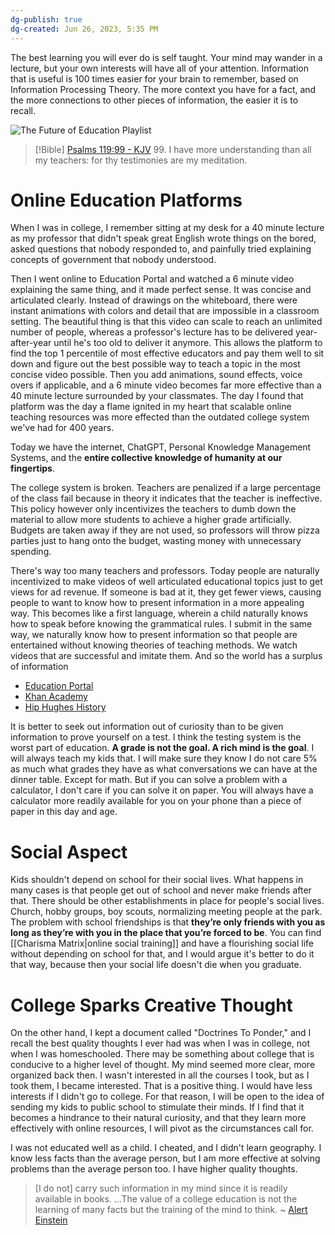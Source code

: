 ```yaml
---
dg-publish: true
dg-created: Jun 26, 2023, 5:35 PM
---
```


The best learning you will ever do is self taught. Your mind may wander in a lecture, but your own interests will have all of your attention. Information that is useful is 100 times easier for your brain to remember, based on Information Processing Theory. The more context you have for a fact, and the more connections to other pieces of information, the easier it is to recall.

![The Future of Education Playlist](https://www.youtube.com/watch?v=dqTTojTija8&list=PLYAz1Lwo4O5_5M7xBM9avehU_wh69KIbR&index=1&t=2s)

> [!Bible] [Psalms 119:99 - KJV](https://bible-api.com/psalm+119:99?translation=kjv)
> 99. I have more understanding than all my teachers: for thy testimonies are my meditation.


# Online Education Platforms

When I was in college, I remember sitting at my desk for a 40 minute lecture as my professor that didn't speak great English wrote things on the bored, asked questions that nobody responded to, and painfully tried explaining concepts of government that nobody understood.

Then I went online to Education Portal and watched a 6 minute video explaining the same thing, and it made perfect sense. It was concise and articulated clearly. Instead of drawings on the whiteboard, there were instant animations with colors and detail that are impossible in a classroom setting. The beautiful thing is that this video can scale to reach an unlimited number of people, whereas a professor's lecture has to be delivered year-after-year until he's too old to deliver it anymore. This allows the platform to find the top 1 percentile of most effective educators and pay them well to sit down and figure out the best possible way to teach a topic in the most concise video possible. Then you add animations, sound effects, voice overs if applicable, and a 6 minute video becomes far more effective than a 40 minute lecture surrounded by your classmates. The day I found that platform was the day a flame ignited in my heart that scalable online teaching resources was more effected than the outdated college system we've had for 400 years.

Today we have the internet, ChatGPT, Personal Knowledge Management Systems, and the **entire collective knowledge of humanity at our fingertips**. 

The college system is broken. Teachers are penalized if a large percentage of the class fail because in theory it indicates that the teacher is ineffective. This policy however only incentivizes the teachers to dumb down the material to allow more students to achieve a higher grade artificially. Budgets are taken away if they are not used, so professors will throw pizza parties just to hang onto the budget, wasting money with unnecessary spending.

There's way too many teachers and professors. Today people are naturally incentivized to make videos of well articulated educational topics just to get views for ad revenue. If someone is bad at it, they get fewer views, causing people to want to know how to present information in a more appealing way. This becomes like a first language, wherein a child naturally knows how to speak before knowing the grammatical rules. I submit in the same way, we naturally know how to present information so that people are entertained without knowing theories of teaching methods. We watch videos that are successful and imitate them. And so the world has a surplus of information

- [Education Portal](https://study.com/)
- [Khan Academy](https://www.khanacademy.org/)
- [Hip Hughes History](https://www.youtube.com/channel/UCErKUCncCyBgEdxWAtrj5hg)

It is better to seek out information out of curiosity than to be given information to prove yourself on a test. I think the testing system is the worst part of education. **A grade is not the goal. A rich mind is the goal**. I will always teach my kids that. I will make sure they know I do not care 5% as much what grades they have as what conversations we can have at the dinner table. Except for math. But if you can solve a problem with a calculator, I don't care if you can solve it on paper. You will always have a calculator more readily available for you on your phone than a piece of paper in this day and age.

# Social Aspect

Kids shouldn't depend on school for their social lives. What happens in many cases is that people get out of school and never make friends after that. There should be other establishments in place for people's social lives. Church, hobby groups, boy scouts, normalizing meeting people at the park. The problem with school friendships is that **they’re only friends with you as long as they’re with you in the place that you’re forced to be**. You can find [[Charisma Matrix|online social training]] and have a flourishing social life without depending on school for that, and I would argue it's better to do it that way, because then your social life doesn't die when you graduate.

# College Sparks Creative Thought

On the other hand, I kept a document called "Doctrines To Ponder," and I recall the best quality thoughts I ever had was when I was in college, not when I was homeschooled. There may be something about college that is conducive to a higher level of thought. My mind seemed more clear, more organized back then. I wasn't interested in all the courses I took, but as I took them, I became interested. That is a positive thing. I would have less interests if I didn't go to college. For that reason, I will be open to the idea of sending my kids to public school to stimulate their minds. If I find that it becomes a hindrance to their natural curiosity, and that they learn more effectively with online resources, I will pivot as the circumstances call for.

I was not educated well as a child. I cheated, and I didn't learn geography. I know less facts than the average person, but I am more effective at solving problems than the average person too. I have higher quality thoughts.

> [I do not] carry such information in my mind since it is readily available in books. …The value of a college education is not the learning of many facts but the training of the mind to think. ~ [Alert Einstein](https://en.wikiquote.org/wiki/Albert_Einstein#1920s)